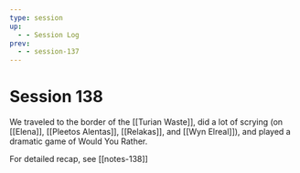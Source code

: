 ```yaml
---
type: session
up:
  - - Session Log
prev:
  - - session-137
---
```


# Session 138

We traveled to the border of the [[Turian Waste]], did a lot of scrying (on [[Elena]], [[Pleetos Alentas]], [[Relakas]], and [[Wyn Elreal]]), and played a dramatic game of Would You Rather.

For detailed recap, see [[notes-138]]